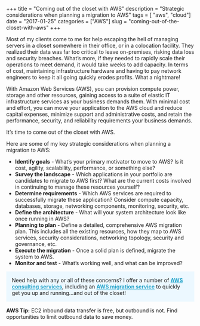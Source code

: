 +++
title = "Coming out of the closet with AWS"
description = "Strategic considerations when planning a migration to AWS"
tags = [ "aws", "cloud"]
date = "2017-01-25"
categories = ["AWS"]
slug = "coming-out-of-the-closet-with-aws"
+++

Most of my clients come to me for help escaping the hell of managing servers in a closet somewhere in their office, or in a colocation facility. They realized their data was far too critical to leave on-premises, risking data loss and security breaches. What’s more, if they needed to rapidly scale their operations to meet demand, it would take weeks to add capacity. In terms of cost, maintaining infrastructure hardware and having to pay network engineers to keep it all going quickly erodes profits. What a nightmare!

With Amazon Web Services (AWS), you can provision compute power, storage and other resources, gaining access to a suite of elastic IT infrastructure services as your business demands them. With minimal cost and effort, you can move your application to the AWS cloud and reduce capital expenses, minimize support and administrative costs, and retain the performance, security, and reliability requirements your business demands.

It’s time to come out of the closet with AWS.

Here are some of my key strategic considerations when planning a migration to AWS:

* **Identify goals** - What’s your primary motivator to move to AWS? Is it cost, agility, scalability, performance, or something else?
* **Survey the landscape** - Which applications in your portfolio are candidates to migrate to AWS first? What are the current costs involved in continuing to manage these resources yourself?
* **Determine requirements** - Which AWS services are required to successfully migrate these application? Consider compute capacity, databases, storage, networking components, monitoring, security, etc.
* **Define the architecture** - What will your system architecture look like once running in AWS?
* **Planning to plan** - Define a detailed, comprehensive AWS migration plan. This includes all the existing resources, how they map to AWS services, security considerations, networking topology, security and governance, etc.
* **Execute the migration** - Once a solid plan is defined, migrate the system to AWS.
* **Monitor and test** - What’s working well, and what can be improved?
 
<style>
p.callout {
	padding:15px;
	background-color:#ECF8FF;
	margin-bottom: 15px;
}
.callout a {
	font-weight:bold;
	color: #2BA6CB;
}
</style>

<p class="callout">
Need help with any or all of these concerns? I offer a number of <a href="https://markrichman.com/services/">AWS consulting services</a>, including an <a href="https://markrichman.com/services/aws-migration/">AWS migration service</a> to quickly get you up and running...and out of the closet!</a>
</p>

**AWS Tip:** EC2 inbound data transfer is free, but outbound is not. Find opportunities to limit outbound data to save money.